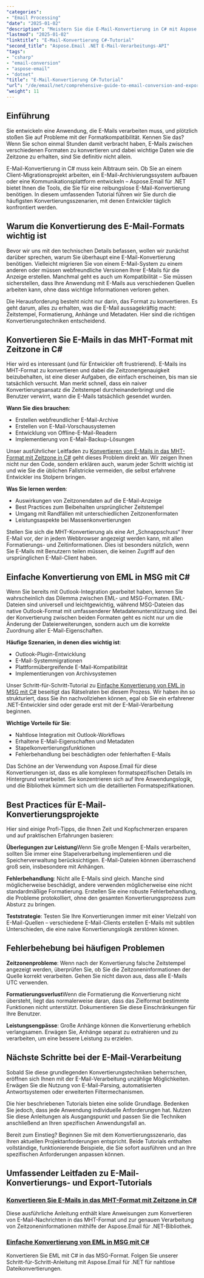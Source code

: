 ```yaml
---
"categories":
- "Email Processing"
"date": "2025-01-02"
"description": "Meistern Sie die E-Mail-Konvertierung in C# mit Aspose.Email .NET. Lernen Sie die Konvertierung von MHT, EML in MSG mit Zeitzonenbehandlung. Schritt-für-Schritt-Anleitung für Entwickler."
"lastmod": "2025-01-02"
"linktitle": "E-Mail-Konvertierung C#-Tutorial"
"second_title": "Aspose.Email .NET E-Mail-Verarbeitungs-API"
"tags":
- "csharp"
- "email-conversion"
- "aspose-email"
- "dotnet"
"title": "E-Mail-Konvertierung C#-Tutorial"
"url": "/de/email/net/comprehensive-guide-to-email-conversion-and-export/"
"weight": 11
---
```


## Einführung

Sie entwickeln eine Anwendung, die E-Mails verarbeiten muss, und plötzlich stoßen Sie auf Probleme mit der Formatkompatibilität. Kennen Sie das? Wenn Sie schon einmal Stunden damit verbracht haben, E-Mails zwischen verschiedenen Formaten zu konvertieren und dabei wichtige Daten wie die Zeitzone zu erhalten, sind Sie definitiv nicht allein.

E-Mail-Konvertierung in C# muss kein Albtraum sein. Ob Sie an einem Client-Migrationsprojekt arbeiten, ein E-Mail-Archivierungssystem aufbauen oder eine Kommunikationsplattform entwickeln – Aspose.Email für .NET bietet Ihnen die Tools, die Sie für eine reibungslose E-Mail-Konvertierung benötigen. In diesem umfassenden Tutorial führen wir Sie durch die häufigsten Konvertierungsszenarien, mit denen Entwickler täglich konfrontiert werden.

## Warum die Konvertierung des E-Mail-Formats wichtig ist

Bevor wir uns mit den technischen Details befassen, wollen wir zunächst darüber sprechen, warum Sie überhaupt eine E-Mail-Konvertierung benötigen. Vielleicht migrieren Sie von einem E-Mail-System zu einem anderen oder müssen webfreundliche Versionen Ihrer E-Mails für die Anzeige erstellen. Manchmal geht es auch um Kompatibilität – Sie müssen sicherstellen, dass Ihre Anwendung mit E-Mails aus verschiedenen Quellen arbeiten kann, ohne dass wichtige Informationen verloren gehen.

Die Herausforderung besteht nicht nur darin, das Format zu konvertieren. Es geht darum, alles zu erhalten, was die E-Mail aussagekräftig macht: Zeitstempel, Formatierung, Anhänge und Metadaten. Hier sind die richtigen Konvertierungstechniken entscheidend.

## Konvertieren Sie E-Mails in das MHT-Format mit Zeitzone in C#

Hier wird es interessant (und für Entwickler oft frustrierend). E-Mails ins MHT-Format zu konvertieren und dabei die Zeitzonengenauigkeit beizubehalten, ist eine dieser Aufgaben, die einfach erscheinen, bis man sie tatsächlich versucht. Man merkt schnell, dass ein naiver Konvertierungsansatz die Zeitstempel durcheinanderbringt und die Benutzer verwirrt, wann die E-Mails tatsächlich gesendet wurden.

**Wann Sie dies brauchen**: 
- Erstellen webfreundlicher E-Mail-Archive
- Erstellen von E-Mail-Vorschausystemen
- Entwicklung von Offline-E-Mail-Readern
- Implementierung von E-Mail-Backup-Lösungen

Unser ausführlicher Leitfaden zu [Konvertieren von E-Mails in das MHT-Format mit Zeitzone in C#](./convert-emails-to-mht-format-with-timezone-in-csharp/) geht dieses Problem direkt an. Wir zeigen Ihnen nicht nur den Code, sondern erklären auch, warum jeder Schritt wichtig ist und wie Sie die üblichen Fallstricke vermeiden, die selbst erfahrene Entwickler ins Stolpern bringen.

**Was Sie lernen werden**:
- Auswirkungen von Zeitzonendaten auf die E-Mail-Anzeige
- Best Practices zum Beibehalten ursprünglicher Zeitstempel
- Umgang mit Randfällen mit unterschiedlichen Zeitzonenformaten
- Leistungsaspekte bei Massenkonvertierungen

Stellen Sie sich die MHT-Konvertierung als eine Art „Schnappschuss“ Ihrer E-Mail vor, der in jedem Webbrowser angezeigt werden kann, mit allen Formatierungs- und Zeitinformationen. Dies ist besonders nützlich, wenn Sie E-Mails mit Benutzern teilen müssen, die keinen Zugriff auf den ursprünglichen E-Mail-Client haben.

## Einfache Konvertierung von EML in MSG mit C#

Wenn Sie bereits mit Outlook-Integration gearbeitet haben, kennen Sie wahrscheinlich das Dilemma zwischen EML- und MSG-Formaten. EML-Dateien sind universell und leichtgewichtig, während MSG-Dateien das native Outlook-Format mit umfassenderer Metadatenunterstützung sind. Bei der Konvertierung zwischen beiden Formaten geht es nicht nur um die Änderung der Dateierweiterungen, sondern auch um die korrekte Zuordnung aller E-Mail-Eigenschaften.

**Häufige Szenarien, in denen dies wichtig ist**:
- Outlook-Plugin-Entwicklung
- E-Mail-Systemmigrationen
- Plattformübergreifende E-Mail-Kompatibilität
- Implementierungen von Archivsystemen

Unser Schritt-für-Schritt-Tutorial zu [Einfache Konvertierung von EML in MSG mit C#](./eml-to-msg-convert-made-easy-using-csharp/) beseitigt das Rätselraten bei diesem Prozess. Wir haben ihn so strukturiert, dass Sie ihn nachvollziehen können, egal ob Sie ein erfahrener .NET-Entwickler sind oder gerade erst mit der E-Mail-Verarbeitung beginnen.

**Wichtige Vorteile für Sie**:
- Nahtlose Integration mit Outlook-Workflows
- Erhaltene E-Mail-Eigenschaften und Metadaten
- Stapelkonvertierungsfunktionen
- Fehlerbehandlung bei beschädigten oder fehlerhaften E-Mails

Das Schöne an der Verwendung von Aspose.Email für diese Konvertierungen ist, dass es alle komplexen formatspezifischen Details im Hintergrund verarbeitet. Sie konzentrieren sich auf Ihre Anwendungslogik, und die Bibliothek kümmert sich um die detaillierten Formatspezifikationen.

## Best Practices für E-Mail-Konvertierungsprojekte

Hier sind einige Profi-Tipps, die Ihnen Zeit und Kopfschmerzen ersparen und auf praktischen Erfahrungen basieren:

**Überlegungen zur Leistung**Wenn Sie große Mengen E-Mails verarbeiten, sollten Sie immer eine Stapelverarbeitung implementieren und die Speicherverwaltung berücksichtigen. E-Mail-Dateien können überraschend groß sein, insbesondere mit Anhängen.

**Fehlerbehandlung**: Nicht alle E-Mails sind gleich. Manche sind möglicherweise beschädigt, andere verwenden möglicherweise eine nicht standardmäßige Formatierung. Erstellen Sie eine robuste Fehlerbehandlung, die Probleme protokolliert, ohne den gesamten Konvertierungsprozess zum Absturz zu bringen.

**Teststrategie**: Testen Sie Ihre Konvertierungen immer mit einer Vielzahl von E-Mail-Quellen – verschiedene E-Mail-Clients erstellen E-Mails mit subtilen Unterschieden, die eine naive Konvertierungslogik zerstören können.

## Fehlerbehebung bei häufigen Problemen

**Zeitzonenprobleme**: Wenn nach der Konvertierung falsche Zeitstempel angezeigt werden, überprüfen Sie, ob Sie die Zeitzoneninformationen der Quelle korrekt verarbeiten. Gehen Sie nicht davon aus, dass alle E-Mails UTC verwenden.

**Formatierungsverlust**Wenn die Formatierung die Konvertierung nicht übersteht, liegt das normalerweise daran, dass das Zielformat bestimmte Funktionen nicht unterstützt. Dokumentieren Sie diese Einschränkungen für Ihre Benutzer.

**Leistungsengpässe**: Große Anhänge können die Konvertierung erheblich verlangsamen. Erwägen Sie, Anhänge separat zu extrahieren und zu verarbeiten, um eine bessere Leistung zu erzielen.

## Nächste Schritte bei der E-Mail-Verarbeitung

Sobald Sie diese grundlegenden Konvertierungstechniken beherrschen, eröffnen sich Ihnen mit der E-Mail-Verarbeitung unzählige Möglichkeiten. Erwägen Sie die Nutzung von E-Mail-Parsing, automatisierten Antwortsystemen oder erweiterten Filtermechanismen.

Die hier beschriebenen Tutorials bieten eine solide Grundlage. Bedenken Sie jedoch, dass jede Anwendung individuelle Anforderungen hat. Nutzen Sie diese Anleitungen als Ausgangspunkt und passen Sie die Techniken anschließend an Ihren spezifischen Anwendungsfall an.

Bereit zum Einstieg? Beginnen Sie mit dem Konvertierungsszenario, das Ihren aktuellen Projektanforderungen entspricht. Beide Tutorials enthalten vollständige, funktionierende Beispiele, die Sie sofort ausführen und an Ihre spezifischen Anforderungen anpassen können.

## Umfassender Leitfaden zu E-Mail-Konvertierungs- und Export-Tutorials
### [Konvertieren Sie E-Mails in das MHT-Format mit Zeitzone in C#](./convert-emails-to-mht-format-with-timezone-in-csharp/)
Diese ausführliche Anleitung enthält klare Anweisungen zum Konvertieren von E-Mail-Nachrichten in das MHT-Format und zur genauen Verarbeitung von Zeitzoneninformationen mithilfe der Aspose.Email für .NET-Bibliothek.
### [Einfache Konvertierung von EML in MSG mit C#](./eml-to-msg-convert-made-easy-using-csharp/)
Konvertieren Sie EML mit C# in das MSG-Format. Folgen Sie unserer Schritt-für-Schritt-Anleitung mit Aspose.Email für .NET für nahtlose Dateikonvertierungen.